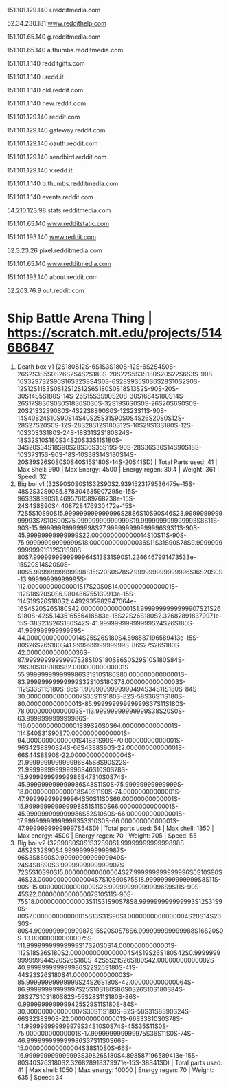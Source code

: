 151.101.129.140   i.redditmedia.com

52.34.230.181     www.reddithelp.com 

151.101.65.140    g.redditmedia.com 

151.101.65.140    a.thumbs.redditmedia.com 

151.101.1.140     redditgifts.com 

151.101.1.140     i.redd.it 

151.101.1.140     old.reddit.com 

151.101.1.140     new.reddit.com 

151.101.129.140   reddit.com 

151.101.129.140   gateway.reddit.com 

151.101.129.140   oauth.reddit.com 

151.101.129.140   sendbird.reddit.com 

151.101.129.140   v.redd.it 

151.101.1.140     b.thumbs.redditmedia.com 

151.101.1.140     events.reddit.com 

54.210.123.98     stats.redditmedia.com 

151.101.65.140    www.redditstatic.com 

151.101.193.140   www.reddit.com 

52.3.23.26        pixel.redditmedia.com 

151.101.65.140    www.redditmedia.com 

151.101.193.140   about.reddit.com 

52.203.76.9       out.reddit.com

# Ship Battle Arena Thing | https://scratch.mit.edu/projects/514686847
1. Death box v1 (2S180S12S-6S1S3S180S-12S-6S2S4S0S-26S2S3S5S0S26S2S4S2S180S-20S22S5S3S180S20S22S6S3S-90S-16S32S7S2S90S16S32S8S4S0S-6S28S9S5S0S6S28S10S2S0S-12S12S11S3S0S12S12S12S6S180S0S18S13S2S-90S-20S-30S14S5S180S-14S-26S15S3S90S20S-30S16S4S180S14S-26S17S8S0S0S0S18S6S0S0S-32S19S6S0S0S-26S20S6S0S0S-20S21S32S90S0S-4S22S8S90S0S-12S23S11S-90S-14S40S24S10S90S14S40S25S31S90S0S4S26S20S0S12S-28S27S20S0S-12S-28S28S12S180S12S-10S29S13S180S-12S-10S30S3S180S-24S-18S31S2S180S24S-18S32S10S180S34S20S33S11S180S-34S20S34S18S90S28S36S35S19S-90S-28S36S36S14S90S18S-10S37S15S-90S-18S-10S38S14S180S14S-20S39S26S0S0S0S40S15S180S-14S-20S41SD) | Total Parts used: 41 | Max Shell: 990 | Max Energy: 4500 | Energy regen: 30.4 | Weight: 361 | Speed: 32
2. Big boi v1 (32S90S0S0S1S32S90S2.9391523179536475e-15S-48S2S32S90S5.878304635907295e-15S-96S3S8S90S1.4695761589768238e-15S-24S4S8S90S4.408728476930472e-15S-72S5S10S90S15.999999999999996S28S6S10S90S46S23.999999999999993S7S10S90S75.99999999999999S19.999999999999993S8S11S-90S-15.999999999999998S27.999999999999996S9S11S-90S-45.99999999999999S22.000000000000014S10S11S-90S-75.99999999999999S18.000000000000036S11S31S90S78S9.999999999999991S12S31S90S-80S7.9999999999999964S13S31S90S1.2246467991473533e-15S20S14S20S0S-80S5.99999999999998S15S20S0S78S7.999999999999996S16S20S0S-13.99999999999995S-112.00000000000001S17S20S0S14.00000000000001S-112S18S20S0S6.980486755139913e-15S-114S19S26S180S2.4492935982947064e-16S4S20S26S180S42.00000000000001S1.9999999999999907S21S26S180S-42S5.143516556418883e-15S22S26S180S2.326828918379971e-15S-38S23S26S180S42S-41.99999999999999S24S26S180S-41.99999999999999S-44.000000000000014S25S26S180S4.898587196589413e-15S-80S26S26S180S41.99999999999999S-86S27S26S180S-42.000000000000036S-87.99999999999997S28S10S180S86S0S29S10S180S84S-28S30S10S180S82.00000000000001S-55.999999999999986S31S10S180S80.00000000000001S-83.99999999999999S32S10S180S78.00000000000003S-112S33S11S180S-86S-1.9999999999999494S34S11S180S-84S-30.000000000000007S35S11S180S-82S-58S36S11S180S-80.00000000000001S-85.99999999999999S37S11S180S-78.00000000000003S-113.99999999999999S38S20S0S-63.999999999999986S-116.00000000000001S39S20S0S64.00000000000001S-114S40S31S90S70.00000000000001S-94.00000000000001S41S31S90S-70.00000000000001S-96S42S8S90S24S-66S43S8S90S-22.00000000000001S-66S44S8S90S-22.000000000000004S-21.999999999999996S45S8S90S22S-21.999999999999996S46S10S0S78S-15.999999999999986S47S10S0S74S-45.999999999999986S48S11S0S-75.99999999999999S-18.000000000000018S49S11S0S-74.00000000000001S-47.999999999999964S50S11S0S66.00000000000001S-15.999999999999998S51S11S0S66.00000000000001S-45.999999999999986S52S10S0S-66.00000000000001S-17.99999999999999S53S10S0S-66.00000000000001S-47.99999999999997S54SD) | Total parts used: 54 | Max shell: 1350 | Max energy: 4500 | Energy regen: 70 | Weight: 705 | Speed: 55
3. Big boi v2 (32S90S0S0S1S32S90S1.9999999999999898S-48S2S32S90S4.999999999999987S-96S3S8S90S0.9999999999999949S-24S4S8S90S3.9999999999999907S-72S5S10S90S15.000000000000004S27.999999999999996S6S10S90S46S23.000000000000004S7S10S90S75S18.99999999999999S8S11S-90S-15.000000000000009S26.999999999999996S9S11S-90S-45S22.000000000000007S10S11S-90S-75S18.00000000000003S11S31S90S78S8.999999999999993S12S31S90S-80S7.000000000000015S13S31S90S1.0000000000000004S20S14S20S0S-80S4.999999999999987S15S20S0S78S6.999999999999988S16S20S0S-13.000000000000075S-111.99999999999999S17S20S0S14.00000000000001S-112S18S26S180S2.0000000000000004S4S19S26S180S42S0.9999999999999944S20S26S180S-42S5S21S26S180S42.00000000000002S-40.999999999999986S22S26S180S-41S-44S23S26S180S41.00000000000003S-85.99999999999999S24S26S180S-42.000000000000064S-86.99999999999997S25S10S180S86S0S26S10S180S84S-28S27S10S180S82S-55S28S11S180S-86S-0.9999999999999425S29S11S180S-84S-30.000000000000007S30S11S180S-82S-58S31S8S90S24S-66S32S8S90S-22.00000000000001S-66S33S10S0S78S-14.999999999999979S34S10S0S74S-45S35S11S0S-75.00000000000001S-17.999999999999975S36S11S0S-74S-46.999999999999986S37S11S0S66S-15.000000000000004S38S10S0S-66S-16.999999999999993S39S26S180S4.898587196589413e-15S-80S40S26S180S2.326828918379971e-15S-38S41SD) | Total parts used: 41 | Max shell: 1050 | Max energy: 10000 | Energy regen: 70 | Weight: 635 | Speed: 34

